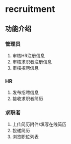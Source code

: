 # recruitment

## 功能介绍
### 管理员

1. 审核HR注册信息 
2. 审核求职者注册信息
3. 审核招聘信息

### HR

1. 发布招聘信息
2. 接收求职者简历

### 求职者

1. 上传简历附件/填写在线简历
2. 投递简历
3. 浏览职位列表

